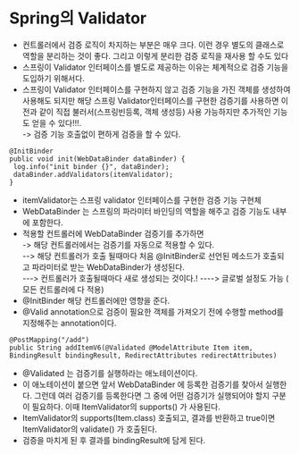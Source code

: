 __Spring의 Validator__
===========================
- 컨트롤러에서 검증 로직이 차지하는 부분은 매우 크다. 이런 경우 별도의 클래스로 역할을 분리하는 것이 좋다. 그리고 이렇게 분리한 검증 로직을 재사용 할 수도 있다
- 스프링이 Validator 인터페이스를 별도로 제공하는 이유는 체계적으로 검증 기능을 도입하기 위해서다.
- 스프링이 Validator 인터페이스를 구현하지 않고 검증 기능을 가진 객체를 생성하여 사용해도 되지만 해당 스프링 Validator인터페이스를 구현한 검증기를 사용하면 이전과 같이 직접 불러서(스프링빈등록, 객체 생성등) 사용 가능하지만 추가적인 기능도 얻을 수 있다!!!.      
-> 검증 기능 호출없이 편하게 검증을 할 수 있다.            


```
@InitBinder
public void init(WebDataBinder dataBinder) {
 log.info("init binder {}", dataBinder);
 dataBinder.addValidators(itemValidator);
}
````
- itemValidator는 스프링 validator 인터페이스를 구현한 검증 기능 구현체
- WebDataBinder 는 스프링의 파라미터 바인딩의 역할을 해주고 검증 기능도 내부에 포함한다.
- 적용할 컨트롤러에 WebDataBinder 검증기를 추가하면              
-> 해당 컨트롤러에서는 검증기를 자동으로 적용할 수 있다.            
--> 해당 컨트롤러가 호출 될때마다 처음 @InitBinder로 선언된 메소드가 호출되고 파라미터로 받는 WebDataBinder가 생성된다.    
---> 컨트롤러가 호출될때마다 새로 생성되는 것이다.!
----> 글로벌 설정도 가능 ( 모든 컨트롤러에 다 적용)           
- @InitBinder 해당 컨트롤러에만 영향을 준다.
- @Valid annotation으로 검증이 필요한 객체를 가져오기 전에 수행할 method를 지정해주는 annotation이다.

```
@PostMapping("/add")
public String addItemV6(@Validated @ModelAttribute Item item, BindingResult bindingResult, RedirectAttributes redirectAttributes)
```
- @Validated 는 검증기를 실행하라는 애노테이션이다.
- 이 애노테이션이 붙으면 앞서 WebDataBinder 에 등록한 검증기를 찾아서 실행한다. 그런데 여러 검증기를 등록한다면 그 중에 어떤 검증기가 실행되어야 할지 구분이 필요하다. 이때 ItemValidator의 supports() 가 사용된다. 
- ItemValidator의 supports(Item.class) 호출되고, 결과를 반환하고 true이면 ItemValidator의 validate() 가 호출된다.
- 검증을 마치게 된 후 결과를 bindingResult에 담게 된다.
